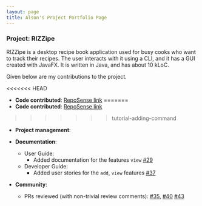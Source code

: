 ```yaml
---
layout: page
title: Alson's Project Portfolio Page
---
```


### Project: RIZZipe

RIZZipe is a desktop recipe book application used for busy cooks who want to track their recipes. The user interacts with it using a CLI, and it has a GUI created with JavaFX. It is written in Java, and has about 10 kLoC.

Given below are my contributions to the project.

<<<<<<< HEAD
* **Code contributed**: [RepoSense link](https://nus-cs2103-ay2223s2.github.io/tp-dashboard/?search=alson001&breakdown=true)
=======
* **Code contributed**: [RepoSense link]()
>>>>>>> tutorial-adding-command

* **Project management**:

* **Documentation**:
    * User Guide:
        * Added documentation for the features `view` [\#29](https://github.com/AY2223S2-CS2103T-T13-2/tp/pull/29)
    * Developer Guide:
        * Added user stories for the `add`, `view` features [\#37](https://github.com/AY2223S2-CS2103T-T13-2/tp/pull/37)

* **Community**:
    * PRs reviewed (with non-trivial review comments):
  [\#35](https://github.com/AY2223S2-CS2103T-T13-2/tp/pull/35),
  [\#40](https://github.com/AY2223S2-CS2103T-T13-2/tp/pull/40)
  [\#43](https://github.com/AY2223S2-CS2103T-T13-2/tp/pull/43)

